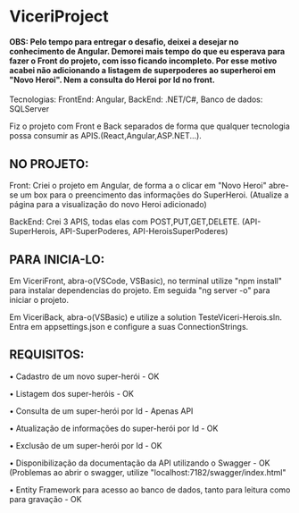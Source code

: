 # ViceriProject

#### OBS: Pelo tempo para entregar o desafio, deixei a desejar no conhecimento de Angular. Demorei mais tempo do que eu esperava para fazer o Front do projeto, com isso ficando incompleto. Por esse motivo acabei não adicionando a listagem de superpoderes ao superheroi em "Novo Heroi". Nem a consulta do Heroi por Id no front.

Tecnologias: 
FrontEnd: Angular,
BackEnd: .NET/C#, 
Banco de dados: SQLServer

Fiz o projeto com Front e Back separados de forma que qualquer tecnologia possa consumir as APIS.(React,Angular,ASP.NET...).

## NO PROJETO:
Front: Criei o projeto em Angular, de forma a o clicar em "Novo Heroi" abre-se um box para o preencimento das informações do SuperHeroi. (Atualize a página para a visualização do novo Heroi adicionado)

BackEnd: Crei 3 APIS, todas elas com POST,PUT,GET,DELETE. (API-SuperHerois, API-SuperPoderes, API-HeroisSuperPoderes)

## PARA INICIA-LO:
Em ViceriFront, abra-o(VSCode, VSBasic), no terminal utilize "npm install" para instalar dependencias do projeto. Em seguida "ng server -o" para iniciar o projeto.


Em ViceriBack, abra-o(VSBasic) e utilize a solution TesteViceri-Herois.sln. Entra em appsettings.json e configure a suas ConnectionStrings.


## REQUISITOS:
 
• Cadastro de um novo super-herói - OK

• Listagem dos super-heróis - OK

• Consulta de um super-herói por Id - Apenas API

• Atualização de informações do super-herói por Id - OK

• Exclusão de um super-herói por Id - OK

• Disponibilização da documentação da API utilizando o Swagger - OK (Problemas ao abrir o swagger, utilize "localhost:7182/swagger/index.html"

• Entity Framework para acesso ao banco de dados, tanto para leitura como para gravação - OK
